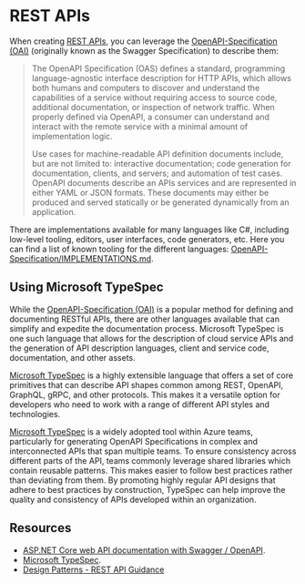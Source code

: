 # REST APIs

When creating [REST APIs](https://en.wikipedia.org/wiki/Representational_state_transfer), you can leverage the [OpenAPI-Specification (OAI)](https://github.com/OAI/OpenAPI-Specification/) (originally known as the Swagger Specification) to describe them:

> The OpenAPI Specification (OAS) defines a standard, programming language-agnostic interface description for HTTP APIs, which allows both humans and computers to discover and understand the capabilities of a service without requiring access to source code, additional documentation, or inspection of network traffic. When properly defined via OpenAPI, a consumer can understand and interact with the remote service with a minimal amount of implementation logic.
>
>Use cases for machine-readable API definition documents include, but are not limited to: interactive documentation; code generation for documentation, clients, and servers; and automation of test cases. OpenAPI documents describe an APIs services and are represented in either YAML or JSON formats. These documents may either be produced and served statically or be generated dynamically from an application.

There are implementations available for many languages like C#, including low-level tooling, editors, user interfaces, code generators, etc. Here you can find a list of known tooling for the different languages: [OpenAPI-Specification/IMPLEMENTATIONS.md](https://github.com/OAI/OpenAPI-Specification/blob/main/IMPLEMENTATIONS.md).

## Using Microsoft TypeSpec

While the [OpenAPI-Specification (OAI)](https://github.com/OAI/OpenAPI-Specification/) is a popular method for defining and documenting RESTful APIs, there are other languages available that can simplify and expedite the documentation process. Microsoft TypeSpec is one such language that allows for the description of cloud service APIs and the generation of API description languages, client and service code, documentation, and other assets.

[Microsoft TypeSpec](https://github.com/Microsoft/typespec) is a highly extensible language that offers a set of core primitives that can describe API shapes common among REST, OpenAPI, GraphQL, gRPC, and other protocols. This makes it a versatile option for developers who need to work with a range of different API styles and technologies.

[Microsoft TypeSpec](https://github.com/Microsoft/typespec) is a widely adopted tool within Azure teams, particularly for generating OpenAPI Specifications in complex and interconnected APIs that span multiple teams. To ensure consistency across different parts of the API, teams commonly leverage shared libraries which contain reusable patterns. This makes easier to follow best practices rather than deviating from them. By promoting highly regular API designs that adhere to best practices by construction, TypeSpec can help improve the quality and consistency of APIs developed within an organization.

## Resources

- [ASP.NET Core web API documentation with Swagger / OpenAPI](https://learn.microsoft.com/en-us/aspnet/core/tutorials/web-api-help-pages-using-swagger?view=aspnetcore-5.0).
- [Microsoft TypeSpec](https://github.com/Microsoft/typespec).
- [Design Patterns - REST API Guidance](https://microsoft.github.io/code-with-engineering-playbook/design/design-patterns/rest-api-design-guidance/)